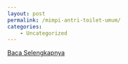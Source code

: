 ```yaml
---
layout: post
permalink: /mimpi-antri-toilet-umum/
categories:
    - Uncategorized
---
```


[Baca Selengkapnya](/01)